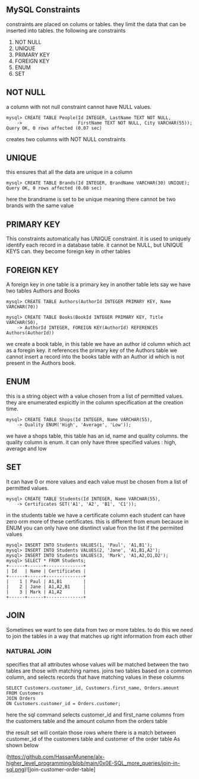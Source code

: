 ## MySQL Constraints

constraints are placed on colums or tables. they limit the data that can be inserted into tables.
the following are constraints
1. NOT NULL
1. UNIQUE
1. PRIMARY KEY
1. FOREIGN KEY
1. ENUM
1. SET

## NOT NULL
a column with not null constraint cannot have NULL values.
```
mysql> CREATE TABLE People(Id INTEGER, LastName TEXT NOT NULL,
    ->                     FirstName TEXT NOT NULL, City VARCHAR(55));
Query OK, 0 rows affected (0.07 sec)
```
creates two columns with NOT NULL constraints

## UNIQUE
this ensures that all the data are unique in a column
```
mysql> CREATE TABLE Brands(Id INTEGER, BrandName VARCHAR(30) UNIQUE);
Query OK, 0 rows affected (0.08 sec)
```
here the brandname is set to be unique meaning there cannot be two brands with the same value

## PRIMARY KEY
This constraints automatically has UNIQUE constraint.
it is used to uniquely identify each record in a database table. 
it cannot be NULL, but UNIQUE KEYS can.
they become foreign key in other tables

## FOREIGN KEY
A foreign key in one table is a primary key in another table 
lets say we have two tables Authors and Books

```
mysql> CREATE TABLE Authors(AuthorId INTEGER PRIMARY KEY, Name VARCHAR(70))
```

```
mysql> CREATE TABLE Books(BookId INTEGER PRIMARY KEY, Title VARCHAR(50),
    -> AuthorId INTEGER, FOREIGN KEY(AuthorId) REFERENCES Authors(AuthorId))
```
we create a book table, in this table we have an author id column which act as a foregin key. it references the primary key of the Authors table
we cannot insert a record into the books table with an Author id which is not present in the Authors book.

## ENUM
this is a string object with a value chosen from a list of permitted values. they are enumerated expicitly in the column specification at the creation time.

```
mysql> CREATE TABLE Shops(Id INTEGER, Name VARCHAR(55), 
    -> Quality ENUM('High', 'Average', 'Low'));
```
we have a shops table, this table has an id, name and quality columns. the quality column is enum. it can only have three specified values : high, average and low

## SET
It can have 0 or more values and each value must be chosen from a list of permitted values.

```
mysql> CREATE TABLE Students(Id INTEGER, Name VARCHAR(55), 
    -> Certificates SET('A1', 'A2', 'B1', 'C1')); 
```
in the students table we have a certificate column each student can have zero orm more of these certificates.
this is different from enum because in ENUM you can only have one disntinct value fron the list if the permiited values

```
mysql> INSERT INTO Students VALUES(1, 'Paul', 'A1,B1');
mysql> INSERT INTO Students VALUES(2, 'Jane', 'A1,B1,A2');
mysql> INSERT INTO Students VALUES(3, 'Mark', 'A1,A2,D1,D2');
mysql> SELECT * FROM Students;
+------+------+--------------+
| Id   | Name | Certificates |
+------+------+--------------+
|    1 | Paul | A1,B1        |
|    2 | Jane | A1,A2,B1     |
|    3 | Mark | A1,A2        |
+------+------+--------------+
```

## JOIN
Sometimes we want to see data from two or more tables. to do this we need to join the tables in a way that matches up right information from each other

### NATURAL JOIN
specifies that all attributes whose values will be matched between the two tables are those with matching names.
joins two tables based on a common column, and selects records that have matching values in these columns

```
SELECT Customers.customer_id, Customers.first_name, Orders.amount
FROM Customers
JOIN Orders
ON Customers.customer_id = Orders.customer;
```
here the sql command selects customer_id and first_name columns from the customers table and the amount column from the orders table

the result set will contain those rows where there is a match between customer_id of the customers table and customer of the order table As shown below

(https://github.com/HassanMunene/alx-higher_level_programming/blob/main/0x0E-SQL_more_queries/join-in-sql.png)![join-customer-order-table]

